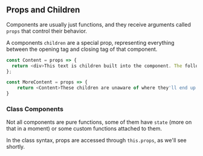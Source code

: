 ## Props and Children

Components are usually just functions, and they receive arguments called `props` that control their behavior.

A components `children` are a special prop, representing everything between the opening tag and closing tag of that component.

```js
const Content = props => {
  return <div>This text is children built into the component. The following represents children passed to this component from its parent: {props.children}</div>;
};

const MoreContent = props => {
    return <Content>These children are unaware of where they'll end up in the `Content` component.</Content>
}
```

### Class Components

Not all components are pure functions, some of them have `state` (more on that in a moment) or some custom functions attached to them.

In the class syntax, props are accessed through `this.props`, as we'll see shortly.